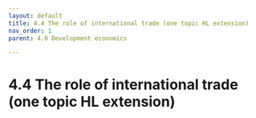 ```yaml
---
layout: default
title: 4.4 The role of international trade (one topic HL extension)
nav_order: 1
parent: 4.0 Development economics

---
```


# 4.4 The role of international trade (one topic HL extension)
